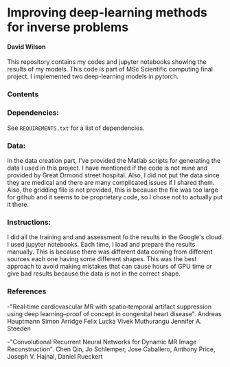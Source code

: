 # Improving deep-learning methods for inverse problems
#### David Wilson
This repository contains my codes and jupyter notebooks showing the results of my models.
This code is part of MSc Scientific computing final project.
I implemented two deep-learning models in pytorch.

### Contents


### Dependencies:
See `REQUIREMENTS.txt` for a list of dependencies.

### Data:
In the data creation part, I've provided the Matlab scripts for generating the data I used in this project. I have mentioned if the code is not mine and provided by Great Ormond street hospital. Also, I did not put the data since they are medical and there are many complicated issues if I shared them. Also, the gridding file is not provided, this is because the file was too large for github and it seems to be proprietary code, so I chose not to actually put it there.

### Instructions:
I did all the training and and assessment fo the results in the Google's cloud. I used jupyter notebooks. Each time, I load and prepare the results manually. This is because there was different data coming from different sources each one having some different shapes. This was the best approach to avoid making mistakes that can cause hours of GPU time or give bad results because the data is not in the correct shape.

### References
-"Real‐time cardiovascular MR with spatio‐temporal artifact suppression using deep learning–proof of concept in congenital heart disease".
Andreas Hauptmann  Simon Arridge  Felix Lucka  Vivek Muthurangu  Jennifer A. Steeden

-"Convolutional Recurrent Neural Networks for Dynamic MR Image Reconstruction".
Chen Qin, Jo Schlemper, Jose Caballero, Anthony Price, Joseph V. Hajnal, Daniel Rueckert
